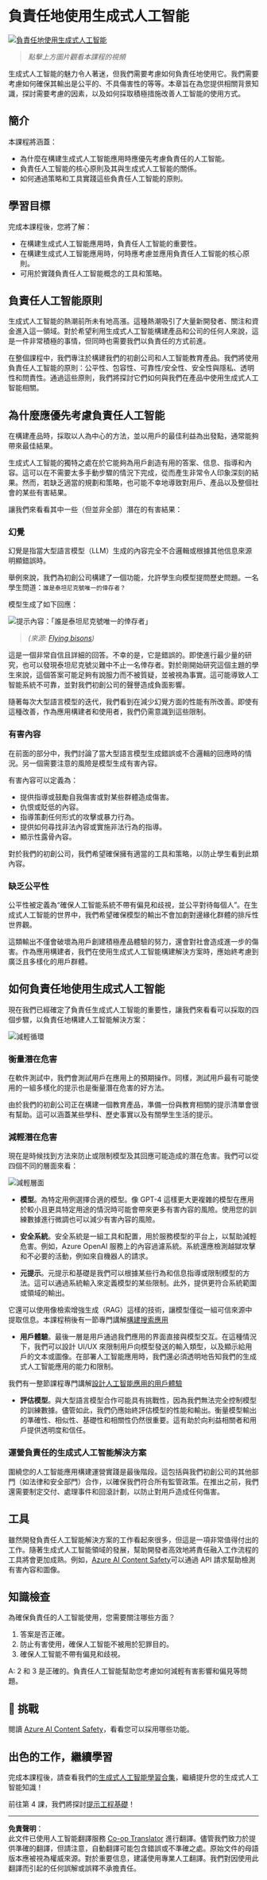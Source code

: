 <!--
CO_OP_TRANSLATOR_METADATA:
{
  "original_hash": "4d57fad773cbeb69c5dd62e65c34200d",
  "translation_date": "2025-10-17T23:32:54+00:00",
  "source_file": "03-using-generative-ai-responsibly/README.md",
  "language_code": "hk"
}
-->
# 負責任地使用生成式人工智能

[![負責任地使用生成式人工智能](../../../translated_images/03-lesson-banner.1ed56067a452d97709d51f6cc8b6953918b2287132f4909ade2008c936cd4af9.hk.png)](https://youtu.be/YOp-e1GjZdA?si=7Wv4wu3x44L1DCVj)

> _點擊上方圖片觀看本課程的視頻_

生成式人工智能的魅力令人著迷，但我們需要考慮如何負責任地使用它。我們需要考慮如何確保其輸出是公平的、不具傷害性的等等。本章旨在為您提供相關背景知識，探討需要考慮的因素，以及如何採取積極措施改善人工智能的使用方式。

## 簡介

本課程將涵蓋：

- 為什麼在構建生成式人工智能應用時應優先考慮負責任的人工智能。
- 負責任人工智能的核心原則及其與生成式人工智能的關係。
- 如何通過策略和工具實踐這些負責任人工智能的原則。

## 學習目標

完成本課程後，您將了解：

- 在構建生成式人工智能應用時，負責任人工智能的重要性。
- 在構建生成式人工智能應用時，何時應考慮並應用負責任人工智能的核心原則。
- 可用於實踐負責任人工智能概念的工具和策略。

## 負責任人工智能原則

生成式人工智能的熱潮前所未有地高漲。這種熱潮吸引了大量新開發者、關注和資金進入這一領域。對於希望利用生成式人工智能構建產品和公司的任何人來說，這是一件非常積極的事情，但同時也需要我們以負責任的方式前進。

在整個課程中，我們專注於構建我們的初創公司和人工智能教育產品。我們將使用負責任人工智能的原則：公平性、包容性、可靠性/安全性、安全性與隱私、透明性和問責性。通過這些原則，我們將探討它們如何與我們在產品中使用生成式人工智能相關。

## 為什麼應優先考慮負責任人工智能

在構建產品時，採取以人為中心的方法，並以用戶的最佳利益為出發點，通常能夠帶來最佳結果。

生成式人工智能的獨特之處在於它能夠為用戶創造有用的答案、信息、指導和內容。這可以在不需要太多手動步驟的情況下完成，從而產生非常令人印象深刻的結果。然而，若缺乏適當的規劃和策略，也可能不幸地導致對用戶、產品以及整個社會的某些有害結果。

讓我們來看看其中一些（但並非全部）潛在的有害結果：

### 幻覺

幻覺是指當大型語言模型（LLM）生成的內容完全不合邏輯或根據其他信息來源明顯錯誤時。

舉例來說，我們為初創公司構建了一個功能，允許學生向模型提問歷史問題。一名學生問道：`誰是泰坦尼克號唯一的倖存者？`

模型生成了如下回應：

![提示內容：「誰是泰坦尼克號唯一的倖存者」](../../../03-using-generative-ai-responsibly/images/ChatGPT-titanic-survivor-prompt.webp)

> _(來源: [Flying bisons](https://flyingbisons.com?WT.mc_id=academic-105485-koreyst))_

這是一個非常自信且詳細的回答。不幸的是，它是錯誤的。即使進行最少量的研究，也可以發現泰坦尼克號災難中不止一名倖存者。對於剛開始研究這個主題的學生來說，這個答案可能足夠有說服力而不被質疑，並被視為事實。這可能導致人工智能系統不可靠，並對我們初創公司的聲譽造成負面影響。

隨著每次大型語言模型的迭代，我們看到在減少幻覺方面的性能有所改善。即使有這種改善，作為應用構建者和使用者，我們仍需意識到這些限制。

### 有害內容

在前面的部分中，我們討論了當大型語言模型生成錯誤或不合邏輯的回應時的情況。另一個需要注意的風險是模型生成有害內容。

有害內容可以定義為：

- 提供指導或鼓勵自我傷害或對某些群體造成傷害。
- 仇恨或貶低的內容。
- 指導策劃任何形式的攻擊或暴力行為。
- 提供如何尋找非法內容或實施非法行為的指導。
- 顯示性露骨內容。

對於我們的初創公司，我們希望確保擁有適當的工具和策略，以防止學生看到此類內容。

### 缺乏公平性

公平性被定義為“確保人工智能系統不帶有偏見和歧視，並公平對待每個人”。在生成式人工智能的世界中，我們希望確保模型的輸出不會加劇對邊緣化群體的排斥性世界觀。

這類輸出不僅會破壞為用戶創建積極產品體驗的努力，還會對社會造成進一步的傷害。作為應用構建者，我們在使用生成式人工智能構建解決方案時，應始終考慮到廣泛且多樣化的用戶群體。

## 如何負責任地使用生成式人工智能

現在我們已經確定了負責任生成式人工智能的重要性，讓我們來看看可以採取的四個步驟，以負責任地構建人工智能解決方案：

![減輕循環](../../../translated_images/mitigate-cycle.babcd5a5658e1775d5f2cb47f2ff305cca090400a72d98d0f9e57e9db5637c72.hk.png)

### 衡量潛在危害

在軟件測試中，我們會測試用戶在應用上的預期操作。同樣，測試用戶最有可能使用的一組多樣化的提示也是衡量潛在危害的好方法。

由於我們的初創公司正在構建一個教育產品，準備一份與教育相關的提示清單會很有幫助。這可以涵蓋某些學科、歷史事實以及有關學生生活的提示。

### 減輕潛在危害

現在是時候找到方法來防止或限制模型及其回應可能造成的潛在危害。我們可以從四個不同的層面來看：

![減輕層面](../../../translated_images/mitigation-layers.377215120b9a1159a8c3982c6bbcf41b6adf8c8fa04ce35cbaeeb13b4979cdfc.hk.png)

- **模型**。為特定用例選擇合適的模型。像 GPT-4 這樣更大更複雜的模型在應用於較小且更具特定用途的情況時可能會帶來更多有害內容的風險。使用您的訓練數據進行微調也可以減少有害內容的風險。

- **安全系統**。安全系統是一組工具和配置，用於服務模型的平台上，以幫助減輕危害。例如，Azure OpenAI 服務上的內容過濾系統。系統還應檢測越獄攻擊和不必要的活動，例如來自機器人的請求。

- **元提示**。元提示和基礎是我們可以根據某些行為和信息指導或限制模型的方法。這可以通過系統輸入來定義模型的某些限制。此外，提供更符合系統範圍或領域的輸出。

它還可以使用像檢索增強生成（RAG）這樣的技術，讓模型僅從一組可信來源中提取信息。本課程稍後有一節專門講解[構建搜索應用](../08-building-search-applications/README.md?WT.mc_id=academic-105485-koreyst)

- **用戶體驗**。最後一層是用戶通過我們應用的界面直接與模型交互。在這種情況下，我們可以設計 UI/UX 來限制用戶向模型發送的輸入類型，以及顯示給用戶的文本或圖像。在部署人工智能應用時，我們還必須透明地告知我們的生成式人工智能應用的能力和限制。

我們有一整節課程專門講解[設計人工智能應用的用戶體驗](../12-designing-ux-for-ai-applications/README.md?WT.mc_id=academic-105485-koreyst)

- **評估模型**。與大型語言模型合作可能具有挑戰性，因為我們無法完全控制模型的訓練數據。儘管如此，我們仍應始終評估模型的性能和輸出。衡量模型輸出的準確性、相似性、基礎性和相關性仍然很重要。這有助於向利益相關者和用戶提供透明度和信任。

### 運營負責任的生成式人工智能解決方案

圍繞您的人工智能應用構建運營實踐是最後階段。這包括與我們初創公司的其他部門（如法律和安全部門）合作，以確保我們符合所有監管政策。在推出之前，我們還需要制定交付、處理事件和回滾計劃，以防止對用戶造成任何傷害。

## 工具

雖然開發負責任人工智能解決方案的工作看起來很多，但這是一項非常值得付出的工作。隨著生成式人工智能領域的發展，幫助開發者高效地將責任融入工作流程的工具將會更加成熟。例如，[Azure AI Content Safety](https://learn.microsoft.com/azure/ai-services/content-safety/overview?WT.mc_id=academic-105485-koreyst)可以通過 API 請求幫助檢測有害內容和圖像。

## 知識檢查

為確保負責任的人工智能使用，您需要關注哪些方面？

1. 答案是否正確。
1. 防止有害使用，確保人工智能不被用於犯罪目的。
1. 確保人工智能不帶有偏見和歧視。

A: 2 和 3 是正確的。負責任人工智能幫助您考慮如何減輕有害影響和偏見等問題。

## 🚀 挑戰

閱讀 [Azure AI Content Safety](https://learn.microsoft.com/azure/ai-services/content-safety/overview?WT.mc_id=academic-105485-koreyst)，看看您可以採用哪些功能。

## 出色的工作，繼續學習

完成本課程後，請查看我們的[生成式人工智能學習合集](https://aka.ms/genai-collection?WT.mc_id=academic-105485-koreyst)，繼續提升您的生成式人工智能知識！

前往第 4 課，我們將探討[提示工程基礎](../04-prompt-engineering-fundamentals/README.md?WT.mc_id=academic-105485-koreyst)！

---

**免責聲明**：  
此文件已使用人工智能翻譯服務 [Co-op Translator](https://github.com/Azure/co-op-translator) 進行翻譯。儘管我們致力於提供準確的翻譯，但請注意，自動翻譯可能包含錯誤或不準確之處。原始文件的母語版本應被視為權威來源。對於重要信息，建議使用專業人工翻譯。我們對因使用此翻譯而引起的任何誤解或誤釋不承擔責任。